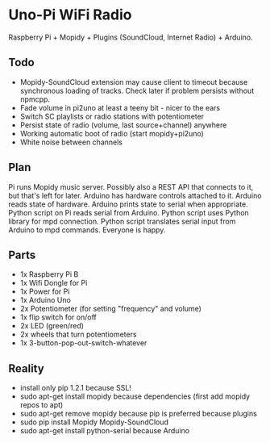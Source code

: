 # Uno-Pi WiFi Radio

Raspberry Pi + Mopidy + Plugins (SoundCloud, Internet Radio) + Arduino.

## Todo

* Mopidy-SoundCloud extension may cause client to timeout because synchronous loading of tracks. Check later if problem persists without npmcpp.
* Fade volume in pi2uno at least a teeny bit - nicer to the ears
* Switch SC playlists or radio stations with potentiometer
* Persist state of radio (volume, last source+channel) anywhere
* Working automatic boot of radio (start mopidy+pi2uno)
* White noise between channels

## Plan

Pi runs Mopidy music server. Possibly also a REST API that connects to it, but that's left for later. Arduino has hardware controls attached to it. Arduino reads state of hardware. Arduino prints state to serial when appropriate. Python script on Pi reads serial from Arduino. Python script uses Python library for mpd connection. Python script translates serial input from Arduino to mpd commands. Everyone is happy.

## Parts

* 1x Raspberry Pi B
* 1x Wifi Dongle for Pi
* 1x Power for Pi
* 1x Arduino Uno
* 2x Potentiometer (for setting "frequency" and volume)
* 1x flip switch for on/off
* 2x LED (green/red)
* 2x wheels that turn potentiometers
* 1x 3-button-pop-out-switch-whatever 

## Reality

* install only pip 1.2.1 because SSL!
* sudo apt-get install mopidy because dependencies (first add mopidy repos to apt)
* sudo apt-get remove mopidy because pip is preferred because plugins
* sudo pip install Mopidy Mopidy-SoundCloud
* sudo apt-get install python-serial because Arduino